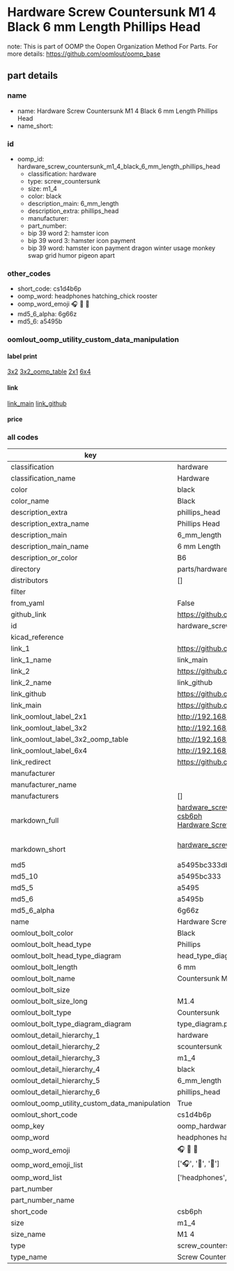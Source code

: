 # Hardware Screw Countersunk M1 4 Black 6 mm Length Phillips Head  

note: This is part of OOMP the Oopen Organization Method For Parts. For more details: https://github.com/oomlout/oomp_base

##  part details
  







### name
* name: Hardware Screw Countersunk M1 4 Black 6 mm Length Phillips Head
* name_short: 
### id
* oomp_id: hardware_screw_countersunk_m1_4_black_6_mm_length_phillips_head
  * classification: hardware
  * type: screw_countersunk
  * size: m1_4
  * color: black
  * description_main: 6_mm_length
  * description_extra: phillips_head
  * manufacturer: 
  * part_number: 
  * bip 39 word 2: hamster icon
  * bip 39 word 3: hamster icon payment
  * bip 39 word: hamster icon payment dragon winter usage monkey swap grid humor pigeon apart

### other_codes
* short_code: cs1d4b6p
* oomp_word: headphones hatching_chick rooster
* oomp_word_emoji :headphones: :hatching_chick: :rooster:
* md5_6_alpha: 6g66z
* md5_6: a5495b






### oomlout_oomp_utility_custom_data_manipulation
#### label print
[3x2](http://192.168.1.245:1112/?label=oomp%206g66z)
[3x2_oomp_table](http://192.168.1.108:1112/?label=oomp%206g66z)
[2x1](http://192.168.1.242:1112/?label=oomp%206g66z)
[6x4](http://192.168.1.55:1112/?label=oomp%206g66z)    

#### link

[link_main](https://github.com/oomlout/oomlout_oomp_version_1_messy/tree/main/parts/hardware_screw_countersunk_m1_4_black_6_mm_length_phillips_head) [link_github](https://github.com/oomlout/oomlout_oomp_version_1_messy/tree/main/parts/hardware_screw_countersunk_m1_4_black_6_mm_length_phillips_head)                             

#### price







### all codes 
| key | value |  
| --- | --- |  
| classification | hardware |  
| classification_name | Hardware |  
| color | black |  
| color_name | Black |  
| description_extra | phillips_head |  
| description_extra_name | Phillips Head |  
| description_main | 6_mm_length |  
| description_main_name | 6 mm Length |  
| description_or_color | B6 |  
| directory | parts/hardware_screw_countersunk_m1_4_black_6_mm_length_phillips_head |  
| distributors | [] |  
| filter |  |  
| from_yaml | False |  
| github_link | https://github.com/oomlout/oomlout_oomp_part_src/tree/main/parts/hardware_screw_countersunk_m1_4_black_6_mm_length_phillips_head |  
| id | hardware_screw_countersunk_m1_4_black_6_mm_length_phillips_head |  
| kicad_reference |  |  
| link_1 | https://github.com/oomlout/oomlout_oomp_version_1_messy/tree/main/parts/hardware_screw_countersunk_m1_4_black_6_mm_length_phillips_head |  
| link_1_name | link_main |  
| link_2 | https://github.com/oomlout/oomlout_oomp_version_1_messy/tree/main/parts/hardware_screw_countersunk_m1_4_black_6_mm_length_phillips_head |  
| link_2_name | link_github |  
| link_github | https://github.com/oomlout/oomlout_oomp_version_1_messy/tree/main/parts/hardware_screw_countersunk_m1_4_black_6_mm_length_phillips_head |  
| link_main | https://github.com/oomlout/oomlout_oomp_version_1_messy/tree/main/parts/hardware_screw_countersunk_m1_4_black_6_mm_length_phillips_head |  
| link_oomlout_label_2x1 | http://192.168.1.242:1112/?label=oomp%206g66z |  
| link_oomlout_label_3x2 | http://192.168.1.245:1112/?label=oomp%206g66z |  
| link_oomlout_label_3x2_oomp_table | http://192.168.1.108:1112/?label=oomp%206g66z |  
| link_oomlout_label_6x4 | http://192.168.1.55:1112/?label=oomp%206g66z |  
| link_redirect | https://github.com/oomlout/oomlout_oomp_version_1_messy/tree/main/parts/hardware_screw_countersunk_m1_4_black_6_mm_length_phillips_head |  
| manufacturer |  |  
| manufacturer_name |  |  
| manufacturers | [] |  
| markdown_full | [hardware_screw_countersunk_m1_4_black_6_mm_length_phillips_head](none)<br>[csb6ph](none)<br>[Hardware Screw Countersunk M1 4 Black 6 Mm Length Phillips Head](none)<br><br> |  
| markdown_short | [hardware_screw_countersunk_m1_4_black_6_mm_length_phillips_head](none)<br><br> |  
| md5 | a5495bc333db51e7be7e0421435c1345 |  
| md5_10 | a5495bc333 |  
| md5_5 | a5495 |  
| md5_6 | a5495b |  
| md5_6_alpha | 6g66z |  
| name | Hardware Screw Countersunk M1 4 Black 6 mm Length Phillips Head |  
| oomlout_bolt_color | Black |  
| oomlout_bolt_head_type | Phillips |  
| oomlout_bolt_head_type_diagram | head_type_diagram.png |  
| oomlout_bolt_length | 6 mm |  
| oomlout_bolt_name | Countersunk M1_4X6 mm Black (Phillips) |  
| oomlout_bolt_size |  |  
| oomlout_bolt_size_long | M1.4 |  
| oomlout_bolt_type | Countersunk |  
| oomlout_bolt_type_diagram_diagram | type_diagram.png |  
| oomlout_detail_hierarchy_1 | hardware |  
| oomlout_detail_hierarchy_2 | scountersunk |  
| oomlout_detail_hierarchy_3 | m1_4 |  
| oomlout_detail_hierarchy_4 | black |  
| oomlout_detail_hierarchy_5 | 6_mm_length |  
| oomlout_detail_hierarchy_6 | phillips_head |  
| oomlout_oomp_utility_custom_data_manipulation | True |  
| oomlout_short_code | cs1d4b6p |  
| oomp_key | oomp_hardware_screw_countersunk_m1_4_black_6_mm_length_phillips_head |  
| oomp_word | headphones hatching_chick rooster |  
| oomp_word_emoji | :headphones: :hatching_chick: :rooster: |  
| oomp_word_emoji_list | [':headphones:', ':hatching_chick:', ':rooster:'] |  
| oomp_word_list | ['headphones', 'hatching_chick', 'rooster'] |  
| part_number |  |  
| part_number_name |  |  
| short_code | csb6ph |  
| size | m1_4 |  
| size_name | M1 4 |  
| type | screw_countersunk |  
| type_name | Screw Countersunk |  

